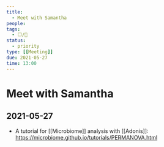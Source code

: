 ```yaml
---
title:
  - Meet with Samantha
people:
tags:
  - ⬜/🧨  
status:
  - priority  
type: [[Meeting]]
due: 2021-05-27
time: 13:00
---
```


# Meet with Samantha

## 2021-05-27

- A tutorial for [[Microbiome]] analysis with [[Adonis]]: 
	https://microbiome.github.io/tutorials/PERMANOVA.html
	
	

### 